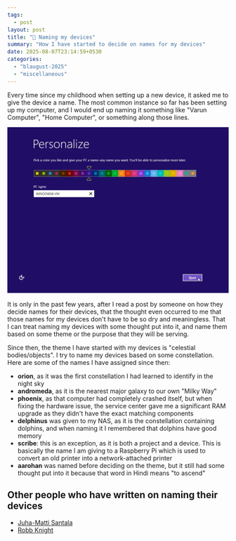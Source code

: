 ```yaml
---
tags:
  - post
layout: post
title: "📇 Naming my devices"
summary: "How I have started to decide on names for my devices"
date: 2025-08-07T23:14:59+0530
categories:
  - "blaugust-2025"
  - "miscellaneous"
---
```


Every time since my childhood when setting up a new device, it asked me to give the device a name. The most common instance so far has been setting up my computer, and I would end up naming it something like "Varun Computer", "Home Computer", or something along those lines.

[![Windows Setup screen asking to give the computer a name](../assets/images/posts/naming-devices/windows-setup.webp)](https://www.lifewire.com/how-to-clean-install-windows-8-or-8-1-2626254#:~:text=Pick%20a%20Color%20Theme%20%26%20Name%20Your%20PC)

It is only in the past few years, after I read a post by someone on how they decide names for their devices, that the thought even occurred to me that those names for my devices don't have to be so dry and meaningless. That I can treat naming my devices with some thought put into it, and name them based on some theme or the purpose that they will be serving.

Since then, the theme I have started with my devices is "celestial bodies/objects". I try to name my devices based on some constellation. Here are some of the names I have assigned since then:

- __orion__, as it was the first constellation I had learned to identify in the night sky
- __andromeda__, as it is the nearest major galaxy to our own "Milky Way"
- __phoenix__, as that computer had completely crashed itself, but when fixing the hardware issue, the service center gave me a significant RAM upgrade as they didn't have the exact matching components
- __delphinus__ was given to my NAS, as it is the constellation containing dolphins, and when naming it I remembered that dolphins have good memory
- __scribe__: this is an exception, as it is both a project and a device. This is basically the name I am giving to a Raspberry Pi which is used to convert an old printer into a network-attached printer
- __aarohan__ was named before deciding on the theme, but it still had some thought put into it because that word in Hindi means "to ascend"

## Other people who have written on naming their devices

- [Juha-Matti Santala](https://hamatti.org/posts/naming-devices-is-fun/)
- [Robb Knight](https://rknight.me/blog/naming-my-computers/)
